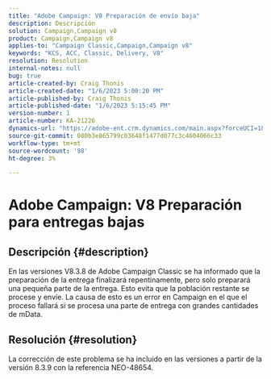 ```yaml
---
title: "Adobe Campaign: V8 Preparación de envío baja"
description: Descripción
solution: Campaign,Campaign v8
product: Campaign,Campaign v8
applies-to: "Campaign Classic,Campaign,Campaign v8"
keywords: "KCS, ACC, Classic, Delivery, V8"
resolution: Resolution
internal-notes: null
bug: true
article-created-by: Craig Thonis
article-created-date: "1/6/2023 5:00:20 PM"
article-published-by: Craig Thonis
article-published-date: "1/6/2023 5:15:45 PM"
version-number: 1
article-number: KA-21226
dynamics-url: "https://adobe-ent.crm.dynamics.com/main.aspx?forceUCI=1&pagetype=entityrecord&etn=knowledgearticle&id=dea8e698-e38d-ed11-81ac-6045bd006149"
source-git-commit: 080b3e865799c03648f1477d077c3c4604066c33
workflow-type: tm+mt
source-wordcount: '98'
ht-degree: 3%

---
```


# Adobe Campaign: V8 Preparación para entregas bajas

## Descripción {#description}


En las versiones V8.3.8 de Adobe Campaign Classic se ha informado que la preparación de la entrega finalizará repentinamente, pero solo preparará una pequeña parte de la entrega. Esto evita que la población restante se procese y envíe. La causa de esto es un error en Campaign en el que el proceso fallará si se procesa una parte de entrega con grandes cantidades de mData.


## Resolución {#resolution}


La corrección de este problema se ha incluido en las versiones a partir de la versión 8.3.9 con la referencia NEO-48654.
